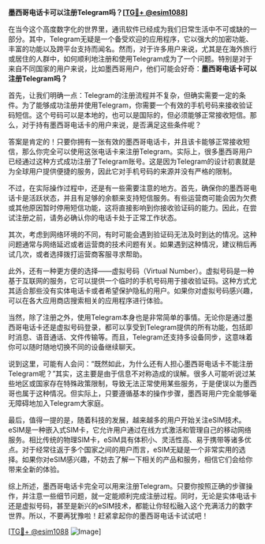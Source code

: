 **墨西哥电话卡可以注册Telegram吗？[[TG💪+ @esim1088](https://t.me/s/esim1088)]**

在当今这个高度数字化的世界里，通讯软件已经成为我们日常生活中不可或缺的一部分。其中，Telegram无疑是一个备受欢迎的应用程序，它以强大的加密功能、丰富的功能以及跨平台支持而闻名。然而，对于许多用户来说，尤其是在海外旅行或居住的人群中，如何顺利地注册和使用Telegram成为了一个问题。特别是对于来自不同国家的用户来说，比如墨西哥用户，他们可能会好奇：**墨西哥电话卡可以注册Telegram吗？**

首先，让我们明确一点：Telegram的注册流程并不复杂，但确实需要一定的条件。为了能够成功注册并使用Telegram，你需要一个有效的手机号码来接收验证码短信。这个号码可以是本地的，也可以是国际的，但必须能够正常接收短信。那么，对于持有墨西哥电话卡的用户来说，是否满足这些条件呢？

答案是肯定的！只要你拥有一张有效的墨西哥电话卡，并且该卡能够正常接收短信，那么你完全可以使用这张电话卡来注册Telegram。实际上，很多墨西哥用户已经通过这种方式成功注册了Telegram账号。这是因为Telegram的设计初衷就是为全球用户提供便捷的服务，因此它对手机号码的来源并没有严格的限制。

不过，在实际操作过程中，还是有一些需要注意的地方。首先，确保你的墨西哥电话卡是活跃状态，并且有足够的余额来支持短信服务。有些运营商可能会因为欠费或其他原因暂时停用短信功能，这将直接影响到你接收验证码的能力。因此，在尝试注册之前，请务必确认你的电话卡处于正常工作状态。

其次，考虑到网络环境的不同，有时可能会遇到验证码无法及时到达的情况。这种问题通常与网络延迟或者运营商的技术问题有关。如果遇到这种情况，建议稍后再试几次，或者选择拨打运营商客服寻求帮助。

此外，还有一种更方便的选择——虚拟号码（Virtual Number）。虚拟号码是一种基于互联网的服务，它可以提供一个临时的手机号码用于接收验证码。这种方式尤其适合那些没有实体电话卡或者希望保护隐私的用户。如果你对虚拟号码感兴趣，可以在各大应用商店搜索相关的应用程序进行体验。

当然，除了注册之外，使用Telegram本身也是非常简单的事情。无论你是通过墨西哥电话卡还是虚拟号码登录，都可以享受到Telegram提供的所有功能，包括即时消息、语音通话、文件传输等。而且，Telegram还支持多设备同步，这意味着你可以随时随地切换不同的设备继续聊天。

说到这里，可能有人会问：“既然如此，为什么还有人担心墨西哥电话卡不能注册Telegram呢？”其实，这主要是由于信息不对称造成的误解。很多人可能听说过某些地区或国家存在特殊政策限制，导致无法正常使用某些服务，于是便误以为墨西哥也属于这种情况。但实际上，只要遵循基本的操作步骤，墨西哥用户完全能够毫无障碍地加入Telegram大家庭。

最后，值得一提的是，随着科技的发展，越来越多的用户开始关注eSIM技术。eSIM是一种嵌入式SIM卡，它允许用户通过在线方式激活和管理自己的移动网络服务。相比传统的物理SIM卡，eSIM具有体积小、灵活性高、易于携带等诸多优点。对于经常往返于多个国家之间的用户而言，eSIM无疑是一个非常实用的选择。如果你对eSIM感兴趣，不妨去了解一下相关的产品和服务，相信它们会给你带来全新的体验。

综上所述，墨西哥电话卡完全可以用来注册Telegram。只要你按照正确的步骤操作，并注意一些细节问题，就一定能顺利完成注册过程。同时，无论是实体电话卡还是虚拟号码，甚至是新兴的eSIM技术，都能让你轻松融入这个充满活力的数字世界。所以，不要再犹豫啦！赶紧拿起你的墨西哥电话卡试试吧！

[[TG💪+ @esim1088](https://t.me/s/esim1088) ![Image](https://i.postimg.cc/4NQfJmqS/Snipaste-2025-05-13-00-14-12.png)]